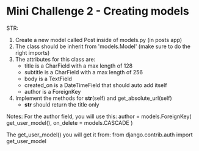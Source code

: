 # Mini Challenge 2 - Creating models

STR:
1. Create a new model called Post inside of models.py (in posts app)
2. The class should be inherit from 'models.Model' (make sure to do the right imports)
3. The attributes for this class are:
    - title is a CharField with a max length of 128
    - subtitle is a CharField with a max length of 256
    - body is a TextField
    - created_on is a DateTimeField that should auto add itself
    - author is a ForeignKey 
4. Implement the methods for __str__(self) and get_absolute_url(self)
    - __str__ should return the title only


Notes:
For the author field, you will use this: 
author = models.ForeignKey(
    get_user_model(),
    on_delete = models.CASCADE
)

The get_user_model() you will get it from:
from django.contrib.auth import get_user_model